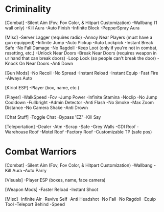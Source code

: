 # Criminality

[Combat]
  -Silent Aim (Fov, Fov Color, & Hitpart Customization)
  -Wallbang (1 wall only)
  -Kill Aura
  -Auto Finish
  -Infinite Block
  -PepperSpray Aura
  
[Misc]
  -Server Lagger (requires radio)
  -Annoy Near Players (must have a gun equipped)
  -Infinite Jump
  -Auto Pickup
  -Auto Lockpick
  -Instant Break Safe
  -No Fall Damage
  -No Ragdoll
  -Keep Loot (only if you're not in combat, resetting, etc.)
  -Unlock Near Doors
  -Break Near Doors (requires weapon in ur hand that can break doors)
  -Loop Lock (so people can't break the door)
  -Knock On Near Doors
  -Anti Down

[Gun Mods]
  -No Recoil
  -No Spread
  -Instant Reload
  -Instant Equip
  -Fast Fire
  -Always Auto

[Kiriot ESP]
  -Player (box, name, etc.)

[Player]
  -WalkSpeed
  -Fov
  -Jump Power
  -Infinite Stamina
  -Noclip
  -No Jump Cooldown
  -Fullbright
  -Admin Detector
  -Anti Flash
  -No Smoke
  -Max Zoom Distance
  -No Camera Shake
  -Anti Drown

[Chat Stuff]
  -Toggle Chat
  -Bypass 'EZ'
  -Kill Say

[Teleportation]
  -Dealer
  -Atm
  -Scrap
  -Safe
  -Grey Walls
  -GDI Roof
  -Warehouse Roof
  -Motel Roof
  -Factory Roof
  -Customizable TP (safe pos)

# Combat Warriors

[Combat]
  -Silent Aim (Fov, Fov Color, & Hitpart Customization)
  -Wallbang
  -Kill Aura
  -Auto Parry

[Visuals]
  -Player ESP (boxes, name, face camera)

[Weapon Mods]
  -Faster Reload
  -Instant Shoot

[Misc]
  -Infinite Air
  -Revive Self
  -Anti Headshot
  -No Fall
  -No Ragdoll
  -Equip Tool
  -Teleport Behind
  -Speed
